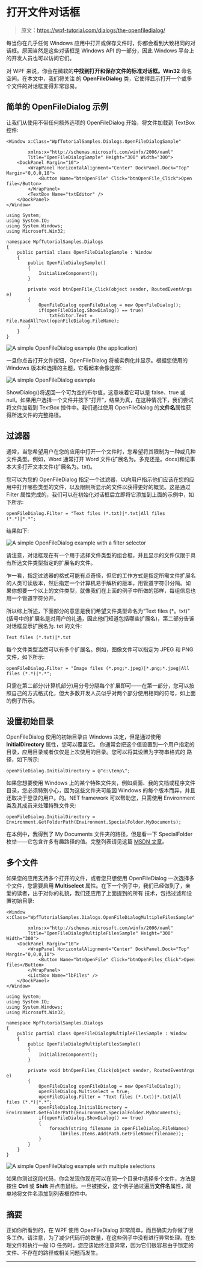 # 打开文件对话框

> 原文：<https://wpf-tutorial.com/dialogs/the-openfiledialog/>

每当你在几乎任何 Windows 应用中打开或保存文件时，你都会看到大致相同的对话框。原因当然是这些对话框是 Windows API 的一部分，因此 Windows 平台上的开发人员也可以访问它们。

对 WPF 来说，你会在微软的**中找到打开和保存文件的标准对话框。Win32** 命名空间。在本文中，我们将关注 的 **OpenFileDialog** 类，它使得显示打开一个或多个文件的对话框变得非常容易。

## 简单的 OpenFileDialog 示例

让我们从使用不带任何额外选项的 OpenFileDialog 开始，将文件加载到 TextBox 控件:

```
<Window x:Class="WpfTutorialSamples.Dialogs.OpenFileDialogSample"

        xmlns:x="http://schemas.microsoft.com/winfx/2006/xaml"
        Title="OpenFileDialogSample" Height="300" Width="300">
    <DockPanel Margin="10">
        <WrapPanel HorizontalAlignment="Center" DockPanel.Dock="Top" Margin="0,0,0,10">
            <Button Name="btnOpenFile" Click="btnOpenFile_Click">Open file</Button>
        </WrapPanel>
        <TextBox Name="txtEditor" />
    </DockPanel>
</Window>
```

```
using System;
using System.IO;
using System.Windows;
using Microsoft.Win32;

namespace WpfTutorialSamples.Dialogs
{
	public partial class OpenFileDialogSample : Window
	{
		public OpenFileDialogSample()
		{
			InitializeComponent();
		}

		private void btnOpenFile_Click(object sender, RoutedEventArgs e)
		{
			OpenFileDialog openFileDialog = new OpenFileDialog();
			if(openFileDialog.ShowDialog() == true)
				txtEditor.Text = File.ReadAllText(openFileDialog.FileName);
		}
	}
}
```

<input type="hidden" name="IL_IN_ARTICLE"> ![](img/14b833233cbc6b524d041f10ce2f63c5.png "A simple OpenFileDialog example (the application)")

一旦你点击打开文件按钮，OpenFileDialog 将被实例化并显示。根据您使用的 Windows 版本和选择的主题，它看起来会像这样:

![](img/ea03fda7ccbad5cf7ea8e782ed147b3e.png "A simple OpenFileDialog example")

ShowDialog()将返回一个可为空的布尔值，这意味着它可以是 false、true 或 null。如果用户选择一个文件并按下“打开”，结果为真，在这种情况下，我们尝试将文件加载到 TextBox 控件中。我们通过使用 OpenFileDialog 的**文件名**属性获得所选文件的完整路径。

## 过滤器

通常，当您希望用户在您的应用中打开一个文件时，您希望将其限制为一种或几种文件类型。例如，Word 通常打开 Word 文件(扩展名为。多克还是。docx)和记事本大多打开文本文件(扩展名为。txt)。

您可以为您的 OpenFileDialog 指定一个过滤器，以向用户指示他们应该在您的应用中打开哪些类型的文件，以及限制所显示的文件以获得更好的概览。这是通过 Filter 属性完成的，我们可以在初始化对话框后立即将它添加到上面的示例中，如下所示:

```
openFileDialog.Filter = "Text files (*.txt)|*.txt|All files (*.*)|*.*";
```

结果如下:

![](img/4eea5df361d3d85b70343fe37634890b.png "A simple OpenFileDialog example with a filter selector")

请注意，对话框现在有一个用于选择文件类型的组合框，并且显示的文件仅限于具有所选文件类型指定的扩展名的文件。

乍一看，指定过滤器的格式可能有点奇怪，但它的工作方式是指定所需文件扩展名的人类可读版本，然后指定一个计算机易于解析的版本，用管道字符(|)分隔。如果你想要一个以上的文件类型，就像我们在上面的例子中所做的那样，每组信息也用一个管道字符分开。

所以综上所述，下面部分的意思是我们希望文件类型命名为“Text files (*。txt)"(括号中的扩展名是对用户的礼遇，因此他们知道包括哪些扩展名)，第二部分告诉对话框显示扩展名为. txt 的文件:

```
Text files (*.txt)|*.txt
```

每个文件类型当然可以有多个扩展名。例如，图像文件可以指定为 JPEG 和 PNG 文件，如下所示:

```
openFileDialog.Filter = "Image files (*.png;*.jpeg)|*.png;*.jpeg|All files (*.*)|*.*";
```

只需在第二部分(计算机部分)用分号分隔每个扩展即可——在第一部分，您可以按照自己的方式格式化，但大多数开发人员似乎对两个部分使用相同的符号，如上面的例子所示。

## 设置初始目录

OpenFileDialog 使用的初始目录由 Windows 决定，但是通过使用 **InitialDirectory** 属性，您可以覆盖它。 你通常会把这个值设置到一个用户指定的目录，应用目录或者仅仅是上次使用的目录。您可以将其设置为字符串格式的 路径，如下所示:

```
openFileDialog.InitialDirectory = @"c:\temp\";
```

如果您想要使用 Windows 上的某个特殊文件夹，例如桌面、我的文档或程序文件目录，您必须特别小心，因为这些文件夹可能因 Windows 的每个版本而异，并且还取决于登录的用户。的。NET framework 可以帮助您，只需使用 Environment 类及其成员来处理特殊文件夹:

```
openFileDialog.InitialDirectory = Environment.GetFolderPath(Environment.SpecialFolder.MyDocuments);
```

在本例中，我得到了 My Documents 文件夹的路径，但是看一下 SpecialFolder 枚举——它包含许多有趣路径的值。完整列表请见这篇 [MSDN 文章](http://msdn.microsoft.com/en-us/library/system.environment.specialfolder.aspx)。

## 多个文件

如果您的应用支持多个打开的文件，或者您只想使用 OpenFileDialog 一次选择多个文件，您需要启用 **Multiselect** 属性。在下一个例子中，我们已经做到了，亲爱的读者，出于对你的礼貌，我们还应用了上面提到的所有 技术，包括过滤和设置初始目录:

```
<Window x:Class="WpfTutorialSamples.Dialogs.OpenFileDialogMultipleFilesSample"

        xmlns:x="http://schemas.microsoft.com/winfx/2006/xaml"
        Title="OpenFileDialogMultipleFilesSample" Height="300" Width="300">
    <DockPanel Margin="10">
        <WrapPanel HorizontalAlignment="Center" DockPanel.Dock="Top" Margin="0,0,0,10">
            <Button Name="btnOpenFile" Click="btnOpenFiles_Click">Open files</Button>
        </WrapPanel>
        <ListBox Name="lbFiles" />
    </DockPanel>
</Window>
```

```
using System;
using System.IO;
using System.Windows;
using Microsoft.Win32;

namespace WpfTutorialSamples.Dialogs
{
	public partial class OpenFileDialogMultipleFilesSample : Window
	{
		public OpenFileDialogMultipleFilesSample()
		{
			InitializeComponent();
		}

		private void btnOpenFiles_Click(object sender, RoutedEventArgs e)
		{
			OpenFileDialog openFileDialog = new OpenFileDialog();
			openFileDialog.Multiselect = true;
			openFileDialog.Filter = "Text files (*.txt)|*.txt|All files (*.*)|*.*";
			openFileDialog.InitialDirectory = Environment.GetFolderPath(Environment.SpecialFolder.MyDocuments);
			if(openFileDialog.ShowDialog() == true)
			{
				foreach(string filename in openFileDialog.FileNames)
					lbFiles.Items.Add(Path.GetFileName(filename));
			}
		}
	}
}
```

![](img/72453572ace37bf06de6afa2dab9a1eb.png "A simple OpenFileDialog example with multiple selections")

如果你测试这段代码，你会发现你现在可以在同一个目录中选择多个文件，方法是按住 **Ctrl** 或 **Shift** 并点击鼠标。一旦被接受，这个例子通过遍历**文件名**属性，简单地将文件名添加到列表框控件中。

## 摘要

正如你所看到的，在 WPF 使用 OpenFileDialog 非常简单，而且确实为你做了很多工作。请注意，为了减少代码行的数量，在这些例子中没有进行异常处理。在处理文件和执行一般 IO 任务时，您应该始终注意异常，因为它们很容易由于锁定的文件、不存在的路径或相关问题而发生。

* * *